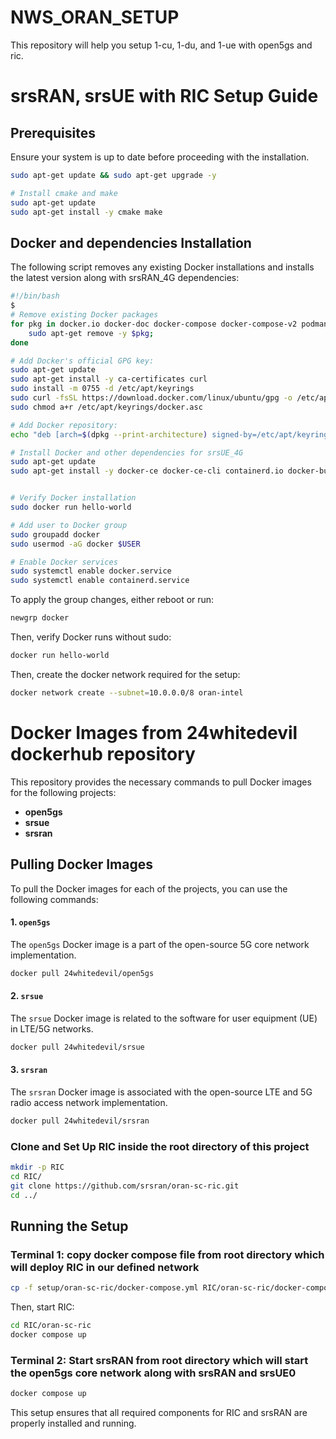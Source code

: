# NWS_ORAN_SETUP
This repository will help you setup 1-cu, 1-du, and 1-ue with open5gs and ric.

# srsRAN, srsUE with RIC Setup Guide

## Prerequisites
Ensure your system is up to date before proceeding with the installation.

```bash
sudo apt-get update && sudo apt-get upgrade -y

# Install cmake and make
sudo apt-get update
sudo apt-get install -y cmake make
```

## Docker and dependencies Installation

The following script removes any existing Docker installations and installs the latest version along with srsRAN_4G dependencies:

```bash
#!/bin/bash
$
# Remove existing Docker packages
for pkg in docker.io docker-doc docker-compose docker-compose-v2 podman-docker containerd runc; do
    sudo apt-get remove -y $pkg;
done

# Add Docker's official GPG key:
sudo apt-get update
sudo apt-get install -y ca-certificates curl
sudo install -m 0755 -d /etc/apt/keyrings
sudo curl -fsSL https://download.docker.com/linux/ubuntu/gpg -o /etc/apt/keyrings/docker.asc
sudo chmod a+r /etc/apt/keyrings/docker.asc

# Add Docker repository:
echo "deb [arch=$(dpkg --print-architecture) signed-by=/etc/apt/keyrings/docker.asc] https://download.docker.com/linux/ubuntu $(. /etc/os-release && echo "$VERSION_CODENAME") stable" | sudo tee /etc/apt/sources.list.d/docker.list > /dev/null

# Install Docker and other dependencies for srsUE_4G
sudo apt-get update
sudo apt-get install -y docker-ce docker-ce-cli containerd.io docker-buildx-plugin docker-compose-plugin build-essential cmake libfftw3-dev libmbedtls-dev libboost-program-options-dev libconfig++-dev libsctp-dev libzmq3-dev


# Verify Docker installation
sudo docker run hello-world

# Add user to Docker group
sudo groupadd docker
sudo usermod -aG docker $USER

# Enable Docker services
sudo systemctl enable docker.service
sudo systemctl enable containerd.service
```

To apply the group changes, either reboot or run:
```bash
newgrp docker
```
Then, verify Docker runs without sudo:
```bash
docker run hello-world
```
Then, create the docker network required for the setup:
```bash
docker network create --subnet=10.0.0.0/8 oran-intel
```

# Docker Images from 24whitedevil dockerhub repository

This repository provides the necessary commands to pull Docker images for the following projects:

- **open5gs**
- **srsue**
- **srsran**

## Pulling Docker Images

To pull the Docker images for each of the projects, you can use the following commands:

#### 1. `open5gs`
The `open5gs` Docker image is a part of the open-source 5G core network implementation.

```bash
docker pull 24whitedevil/open5gs
```
#### 2. `srsue`
The `srsue` Docker image is related to the software for user equipment (UE) in LTE/5G networks.
```bash
docker pull 24whitedevil/srsue
```
#### 3. `srsran`
The `srsran` Docker image is associated with the open-source LTE and 5G radio access network implementation.
```bash
docker pull 24whitedevil/srsran
```


### Clone and Set Up RIC inside the root directory of this project
```bash
mkdir -p RIC
cd RIC/
git clone https://github.com/srsran/oran-sc-ric.git
cd ../
```

## Running the Setup

### Terminal 1: copy docker compose file from root directory which will deploy RIC in our defined network 
```bash
cp -f setup/oran-sc-ric/docker-compose.yml RIC/oran-sc-ric/docker-compose.yml
```
Then, start RIC:
```bash
cd RIC/oran-sc-ric
docker compose up
```

### Terminal 2: Start srsRAN from root directory which will start the open5gs core network along with srsRAN and srsUE0 
```bash
docker compose up
```

This setup ensures that all required components for RIC and srsRAN are properly installed and running.


